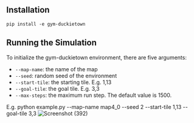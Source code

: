 ## Installation

`pip install -e gym-duckietown`

## Running the Simulation

To initialize the gym-duckietown environment, there are five arguments:

- `--map-name`: the name of the map
- `--seed`: random seed of the environment
- `--start-tile`: the starting tile. E.g. 1,13
- `--goal-tile`: the goal tile. E.g. 3,3
- `--max-steps`: the maximum run step. The default value is 1500.

E.g. python example.py --map-name map4_0 --seed 2 --start-tile 1,13 --goal-tile 3,3
![Screenshot (392)](https://user-images.githubusercontent.com/65244703/166099624-4eea2e01-3f20-4aeb-93d4-1b6d231fa71f.png)
